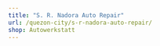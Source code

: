 ```yaml
---
title: "S. R. Nadora Auto Repair"
url: /quezon-city/s-r-nadora-auto-repair/
shop: Autowerkstatt
---
```

